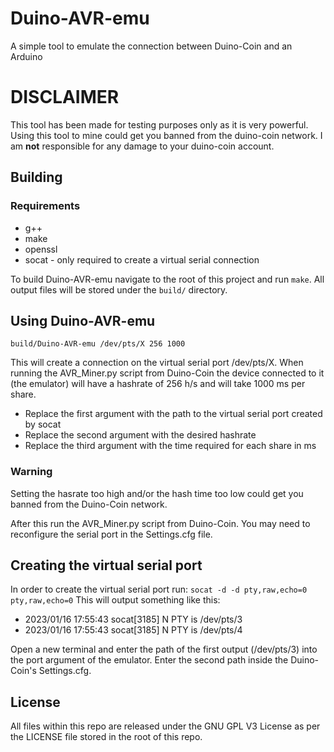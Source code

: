 # Duino-AVR-emu
A simple tool to emulate the connection between Duino-Coin and an Arduino
# DISCLAIMER
This tool has been made for testing purposes only as it is very powerful. Using this tool to mine could get you banned from the duino-coin network. I am **not** responsible for any damage to your duino-coin account.
## Building
### Requirements
* g++
* make
* openssl
* socat - only required to create a virtual serial connection

To build Duino-AVR-emu navigate to the root of this project and run `make`. All output files will be stored under the `build/` directory.

## Using Duino-AVR-emu
`build/Duino-AVR-emu /dev/pts/X 256 1000`

This will create a connection on the virtual serial port /dev/pts/X. When running the AVR_Miner.py script from Duino-Coin the device connected to it (the emulator) will have a hashrate of 256 h/s and will take 1000 ms per share.

* Replace the first argument with the path to the virtual serial port created by socat
* Replace the second argument with the desired hashrate
* Replace the third argument with the time required for each share in ms

### Warning
Setting the hasrate too high and/or the hash time too low could get you banned from the Duino-Coin network.

After this run the AVR_Miner.py script from Duino-Coin. You may need to reconfigure the serial port in the Settings.cfg file.

## Creating the virtual serial port
In order to create the virtual serial port run: `socat -d -d pty,raw,echo=0 pty,raw,echo=0`
This will output something like this:

* 2023/01/16 17:55:43 socat[3185] N PTY is /dev/pts/3
* 2023/01/16 17:55:43 socat[3185] N PTY is /dev/pts/4

Open a new terminal and enter the path of the first output (/dev/pts/3) into the port argument of the emulator. Enter the second path inside the Duino-Coin's Settings.cfg.


## License
All files within this repo are released under the GNU GPL V3 License as per the LICENSE file stored in the root of this repo.
